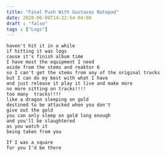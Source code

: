 ```yaml
---
title: "Final Push With Gustavas Notepad"
date: 2020-06-08T14:22:54-04:00
draft : "false"
tags : ["Logs"]
---
```

```
haven't hit it in a while
if hitting it was logs
cause it's finish album time
I have most the equipment I need
aside from the stems and reaktor 6
so I can't get the stems from any of the original tracks
but I can do my best with what I have
and just release it play it live and make more
no more sitting on tracks!!!!
too many  tracks!!!!
like a dragon sleeping on gold
destined to be attacked when you don't
give out the gold
you can only sleep on gold long enough
and you'll be slaughtered
as you watch it
being taken from you
```

<!--more-->

```
If I was a square
for you I'd be there
```

<!--

| Dailies        | Questions           | Answers  |
| ------------- |:-------------:| -----:|
| Read()      | *What did you read?* | X |
| Write()      | *What did you write?*      |   X |
| Create() | *What did you make?*      |    X |
| Exercise() | *Dance workout (or otherwise?)*      |    X |
| Audio() | *You recorded what:*      |    X |
| Video() | *You filmed what:*      |    X |
| Finish() | *You bounced what track:*      |    X |
| Live() | *You sang what live:*      |    X |
| Finish2() | *You made what visuals*      |    X |
| Phone() | *You called who:*      |    X |
| Share() | *Uploaded what to archive:*      |    X |
| PBD() | *You did what for PBD?*      |    X |
| Web() | *You did what to POLIW.AT?*      |    X |
| Love&Legacy() | *You did what for friends/fam?*      |    X |
| God() | *You're grateful for what?*      |    X |
<sub>v1.0</sub>

 -->
